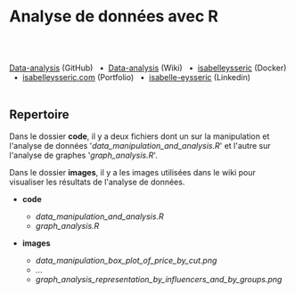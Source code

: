 # Analyse de données avec R
<br/>
<br/>

[Data-analysis](https://github.com/isabelleysseric/Data-analysis) (GitHub)
&nbsp; • &nbsp;[Data-analysis](https://github.com/isabelleysseric/Data-analysis/wiki) (Wiki)
&nbsp; • &nbsp;[isabelleysseric](https://hub.docker.com/u/isabelleysseric) (Docker)
&nbsp; • &nbsp;[isabelleysseric.com](https://isabelleysseric.com) (Portfolio)
&nbsp; • &nbsp;[isabelle-eysseric](https://www.linkedin.com/in/isabelle-eysseric/) (Linkedin)
<br/>
<br/>


## Repertoire

Dans le dossier **code**, il y a deux fichiers dont un sur la manipulation et l'analyse de données '<i>data_manipulation_and_analysis.R</i>' et l'autre sur l'analyse de graphes '<i>graph_analysis.R</i>'.

Dans le dossier **images**, il y a les images utilisées dans le wiki pour visualiser les résultats de l'analyse de données. 


- **code**
  - *data_manipulation_and_analysis.R*
  - *graph_analysis.R*
  
- **images**
  - *data_manipulation_box_plot_of_price_by_cut.png*
  - *...*
  - *graph_analysis_representation_by_influencers_and_by_groups.png*
